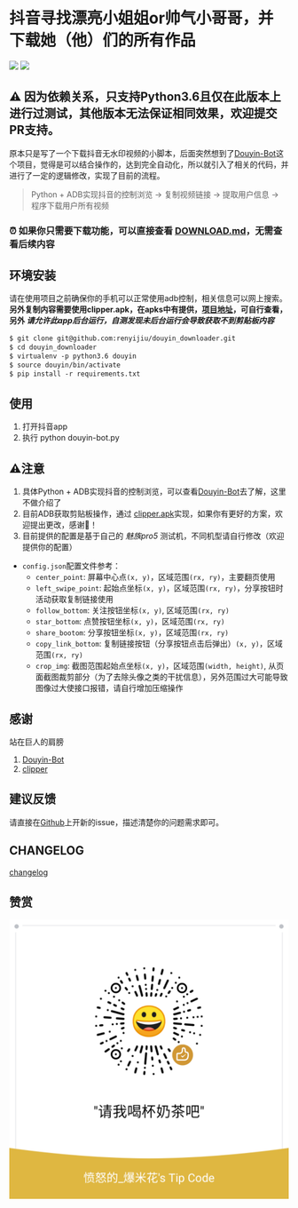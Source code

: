 # 抖音寻找漂亮小姐姐or帅气小哥哥，并下载她（他）们的所有作品

![](./tmp/douyin.gif)
![](./tmp/douyin-console.gif)

## ⚠️ 因为依赖关系，只支持Python3.6且仅在此版本上进行过测试，其他版本无法保证相同效果，欢迎提交PR支持。

原本只是写了一个下载抖音无水印视频的小脚本，后面突然想到了[Douyin-Bot](https://github.com/wangshub/Douyin-Bot/blob/master/README.md)这个项目，觉得是可以结合操作的，达到完全自动化，所以就引入了相关的代码，并进行了一定的逻辑修改，实现了目前的流程。

> Python + ADB实现抖音的控制浏览 -> 复制视频链接 -> 提取用户信息 -> 程序下载用户所有视频


### ⏰ 如果你只需要下载功能，可以直接查看 [DOWNLOAD.md](https://github.com/renyijiu/douyin_downloader/blob/master/DOWNLOAD.md)，无需查看后续内容


## 环境安装

请在使用项目之前确保你的手机可以正常使用adb控制，相关信息可以网上搜索。**另外复制内容需要使用clipper.apk，在apks中有提供，[项目地址](https://github.com/majido/clipper)，可自行查看，另外 *请允许此app后台运行，自测发现未后台运行会导致获取不到剪贴板内容***

```
$ git clone git@github.com:renyijiu/douyin_downloader.git
$ cd douyin_downloader
$ virtualenv -p python3.6 douyin
$ source douyin/bin/activate
$ pip install -r requirements.txt
```

## 使用

1. 打开抖音app
2. 执行 python douyin-bot.py

## ⚠注意️
1. 具体Python + ADB实现抖音的控制浏览，可以查看[Douyin-Bot](https://github.com/wangshub/Douyin-Bot/blob/master/README.md)去了解，这里不做介绍了
2. 目前ADB获取剪贴板操作，通过 [clipper.apk](https://github.com/majido/clipper)实现，如果你有更好的方案，欢迎提出更改，感谢🙏！
3. 目前提供的配置是基于自己的 *魅族pro5* 测试机，不同机型请自行修改（欢迎提供你的配置）
- `config.json`配置文件参考：
    - `center_point`: 屏幕中心点`(x, y)`，区域范围`(rx, ry)`，主要翻页使用
    - `left_swipe_point`: 起始点坐标`(x, y)`，区域范围`(rx, ry)`，分享按钮时活动获取复制链接使用
    - `follow_bottom`: 关注按钮坐标`(x, y)`, 区域范围`(rx, ry)`
    - `star_bottom`: 点赞按钮坐标`(x, y)`，区域范围`(rx, ry)`
    - `share_bootom`: 分享按钮坐标`(x, y)`，区域范围`(rx, ry)`
    - `copy_link_bottom`: 复制链接按钮（分享按钮点击后弹出）`(x, y)`，区域范围`(rx, ry)`
    - `crop_img`: 截图范围起始点坐标`(x, y)`，区域范围`(width, height)`, 从页面截图裁剪部分（为了去除头像之类的干扰信息），另外范围过大可能导致图像过大使接口报错，请自行增加压缩操作

## 感谢
站在巨人的肩膀
1. [Douyin-Bot](https://github.com/wangshub/Douyin-Bot)
2. [clipper](https://github.com/majido/clipper)

## 建议反馈
请直接在[Github](https://github.com/renyijiu/douyin_downloader/issues)上开新的issue，描述清楚你的问题需求即可。

## CHANGELOG
[changelog](https://github.com/wangshub/Douyin-Bot/blob/master/CHANGELOG.md)

## 赞赏
![](./tmp/reward.png)